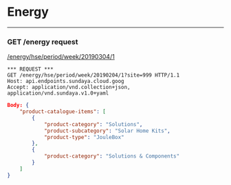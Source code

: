 # Energy
---

### GET /energy request

[/energy/hse/period/week/20190304/1](http://api.endpoints.sundaya.cloud.goog/energy/hse/period/week/20190304/1?site=999)


```
*** REQUEST ***	
GET /energy/hse/period/week/20190204/1?site=999 HTTP/1.1	
Host: api.endpoints.sundaya.cloud.goog
Accept: application/vnd.collection+json, application/vnd.sundaya.v1.0+yaml
```

```json
Body: {
    "product-catalogue-items": [
        {
            "product-category": "Solutions",
            "product-subcategory": "Solar Home Kits",
            "product-type": "JouleBox"
        },
        {
            "product-category": "Solutions & Components"
        }
    ]
}
```
